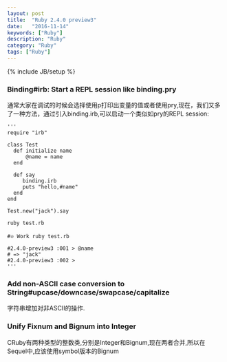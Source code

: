 ```yaml
---
layout: post
title:  "Ruby 2.4.0 preview3"
date:   "2016-11-14"
keywords: ["Ruby"]
description: "Ruby"
category: "Ruby"
tags: ["Ruby"]
---
```

{% include JB/setup %}

### Binding#irb: Start a REPL session like binding.pry

通常大家在调试的时候会选择使用p打印出变量的值或者使用pry,现在，我们又多了一种方法，通过引入binding.irb,可以启动一个类似如pry的REPL
session:

    '''
    require "irb"

    class Test
      def initialize name
          @name = name
      end

      def say
         binding.irb
         puts "hello,#name"
      end
    end

    Test.new("jack").say

    ruby test.rb

    #𔓘 Work ruby test.rb

    #2.4.0-preview3 :001 > @name
    # => "jack"
    #2.4.0-preview3 :002 >
    '''

### Add non-ASCII case conversion to String#upcase/downcase/swapcase/capitalize

字符串增加对非ASCII的操作.

### Unify Fixnum and Bignum into Integer

CRuby有两种类型的整数类,分别是Integer和Bignum,现在两者合并,所以在Sequel中,应该使用symbol版本的Bignum
